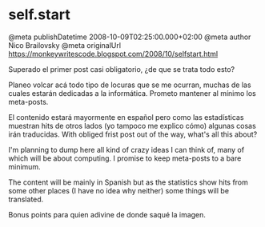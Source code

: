 # self.start

@meta publishDatetime 2008-10-09T02:25:00.000+02:00
@meta author Nico Brailovsky
@meta originalUrl https://monkeywritescode.blogspot.com/2008/10/selfstart.html

Superado el primer post casi obligatorio, ¿de que se trata todo esto?

Planeo volcar acá todo tipo de locuras que se me ocurran, muchas de las cuales estarán dedicadas a la informática. Prometo mantener al mínimo los meta-posts.

El contenido estará mayormente en español pero como las estadísticas muestran hits de otros lados (yo tampoco me explico cómo) algunas cosas irán traducidas.
With obliged frist post out of the way, what's all this about?

I'm planning to dump here all kind of crazy ideas I can think of, many of which will be about computing. I promise to keep meta-posts to a bare minimum.

The content will be mainly in Spanish but as the statistics show hits from some other places (I have no idea why neither) some things will be translated.

Bonus points para quien adivine de donde saqué la imagen.

